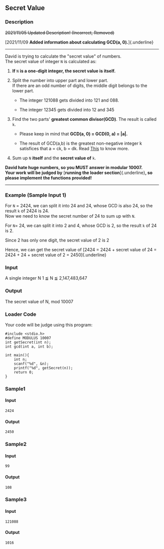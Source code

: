 Secret Value
------------

### Description

<div>

~~2021/11/05 Updated Description! (Incorrect, Removed)~~

[2021/11/09 **Added information about calculating GCD(a,
0).**]{.underline}

------------------------------------------------------------------------

David is trying to calculate the \"secret value\" of numbers.\
The secret value of integer `N` is calculated as:

1.  **If** `N` **is a one-digit integer, the secret value is itself.**

2.  Split the number into upper part and lower part.\
    If there are an odd number of digits, the middle digit belongs to
    the lower part.

    -   The integer 121088 gets divided into 121 and 088.

    -   The integer 12345 gets divided into 12 and 345

3.  Find the two parts\' **greatest common divisor(GCD)**. The result is
    called `k`.

    -   Please keep in mind that **GCD(a, 0) = GCD(0, a) = \|a\|.**

    -   The result of GCD(a,b) is the greatest non-negative integer k
        satisfices that a = ck, b = dk. Read
        [This](https://en.wikipedia.org/wiki/Greatest_common_divisor#Definition)
        to know more.

4.  Sum up `N` **itself** and the **secret value of** `k`.

**David hate huge numbers, so you MUST answer in modular 10007.\
Your work will be judged by** [**running the loader
section**]{.underline}**, so please implement the functions provided!**

------------------------------------------------------------------------

### Example (Sample Input 1)

For `N` = 2424, we can split it into 24 and 24, whose GCD is also 24, so
the result `k` of 2424 is 24.\
Now we need to know the secret number of 24 to sum up with `N`.

For `N`= 24, we can split it into 2 and 4, whose GCD is 2, so the result
`k` of 24 is 2.

Since 2 has only one digit, the secret value of 2 is 2

Hence, we can get the secret value of [2424 = 2424 + secret value of 24
= 2424 + 24 + secret value of 2 = 2450]{.underline}

</div>

### Input

A single integer N 1 ≦ N ≦ 2,147,483,647

### Output

The secret value of N, mod 10007

### Loader Code

<div>

Your code will be judge using this program:

</div>

    #include <‍stdio.h>
    #define MODULUS 10007
    int getSecret(int n);
    int gcd(int a, int b);

    int main(){
        int n;
        scanf("%d", &n);
        printf("%d", getSecret(n));
        return 0;
    }

<div>

### Sample1

#### Input

    2424

#### Output

    2450

</div>

<div>

### Sample2

#### Input

    99

#### Output

    108

</div>

<div>

### Sample3

#### Input

    121088

#### Output

    1016

</div>
